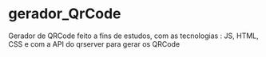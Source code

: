 # gerador_QrCode
Gerador de QRCode feito a fins de estudos, com as tecnologias : JS, HTML, CSS e com a API do qrserver para gerar os QRCode
